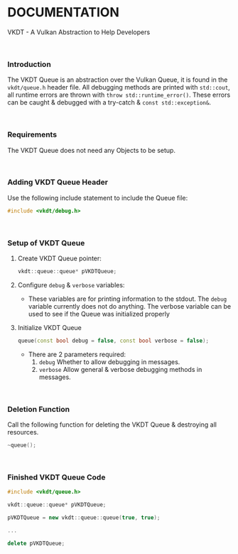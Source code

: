 # DOCUMENTATION

VKDT - A Vulkan Abstraction to Help Developers

<br>

### Introduction

The VKDT Queue is an abstraction over the Vulkan Queue, it is found in the `vkdt/queue.h` header file.
All debugging methods are printed with `std::cout`, all runtime errors are thrown with `throw std::runtime_error()`. These errors can be caught & debugged with a try-catch & `const std::exception&`.

<br>

### Requirements

The VKDT Queue does not need any Objects to be setup.

<br>

### Adding VKDT Queue Header

Use the following include statement to include the Queue file:
```cpp
#include <vkdt/debug.h>
```

<br>

### Setup of VKDT Queue

1. Create VKDT Queue pointer:
	```cpp
	vkdt::queue::queue* pVKDTQueue;
	```

2. Configure `debug` & `verbose` variables:
	- These variables are for printing information to the stdout. The `debug` variable currently does not do anything. The verbose variable can be used to see if the Queue was initialized properly

3. Initialize VKDT Queue
	```cpp
	queue(const bool debug = false, const bool verbose = false);
	```

	- There are 2 parameters required:
		1. `debug` Whether to allow debugging in messages.
		2. `verbose` Allow general & verbose debugging methods in messages.

<br>

### Deletion Function

Call the following function for deleting the VKDT Queue & destroying all resources.

```cpp
~queue();
```

<br>

### Finished VKDT Queue Code

```cpp
#include <vkdt/queue.h>

vkdt::queue::queue* pVKDTQueue;

pVKDTQueue = new vkdt::queue::queue(true, true);

...

delete pVKDTQueue;

```